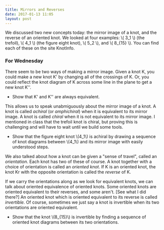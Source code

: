 ```yaml
---
title: Mirrors and Reverses
date: 2017-01-13 11:05
layout: post
---
```


We discussed two new concepts today: the mirror image of a knot, and the reverse
of an oriented knot. We looked at four examples: \\( 3_1 \\) (the trefoil),
\\( 4_1 \\) (the figure eight knot), \\( 5_2 \\), and \\( 8_{15} \\). You can find
each of these on the site KnotInfo.

### For Wednesday

There seem to be two ways of making a mirror image. Given a knot K, you could
make a new knot K' by changing all of the crossings of K. Or, you could
reflect the knot diagram of K across some line in the plane to get a new knot
K''.

  * Show that K' and K'' are always equivalent.

This allows us to speak unabmiguously about the mirror image of a knot. A knot
is called _achiral_ (or _amphichiral_) when it is equivalent to its
mirror image. A knot is called _chiral_ when it is not equivalent to its mirror
image. I mentioned in class that the trefoil knot is chiral, but proving this is
challenging and will have to wait until we build some tools.

  * Show that the figure eight knot \\(4_1\\) is achiral by drawing a sequence
  of knot diagrams between \\(4_1\\) and its mirror image with easily understood
  steps.

We also talked about how a knot can be given a "sense of travel", called an
_orientation_. Each knot has two of these of course. A knot together with a
choice of orientation is called an _oriented knot_. If K is an oriented knot,
the knot Kr with the opposite orientation is called the _reverse_ of K.

If we carry the orientations along as we look for equivalent knots, we can talk
about oriented equivalence of oriented knots. Some oriented knots are oriented
equivalent to their reverses, and some aren't. [See what I did there?] An
oriented knot which is oriented equivalent to its reverse is called
_invertible._ Of course, sometimes we just say a knot is invertible when its
two orientations are oriented equivalent.

  * Show that the knot \\(8_{15}\\) is invertible by finding a sequence of
  oriented knot diagrams between its two orientations.
